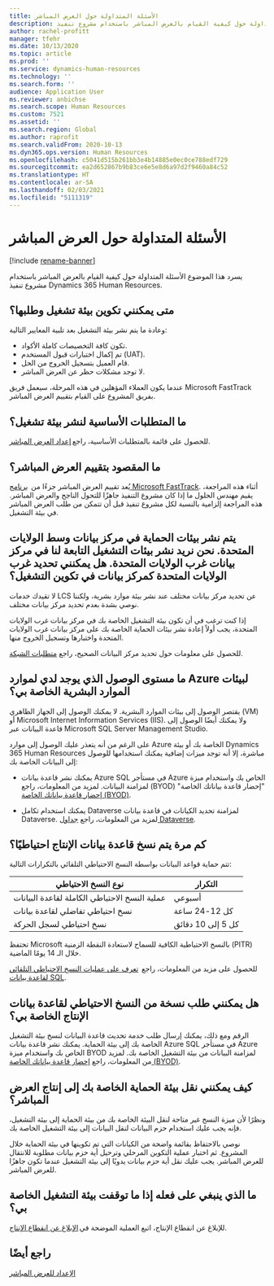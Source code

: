 ```yaml
---
title: الأسئلة المتداولة حول العرض المباشر
description: يسرد هذا الموضوع الأسئلة المتداولة حول كيفية القيام بالعرض المباشر باستخدام مشروع تنفيذ Dynamics 365 Human Resources.
author: rachel-profitt
manager: tfehr
ms.date: 10/13/2020
ms.topic: article
ms.prod: ''
ms.service: dynamics-human-resources
ms.technology: ''
ms.search.form: ''
audience: Application User
ms.reviewer: anbichse
ms.search.scope: Human Resources
ms.custom: 7521
ms.assetid: ''
ms.search.region: Global
ms.author: raprofit
ms.search.validFrom: 2020-10-13
ms.dyn365.ops.version: Human Resources
ms.openlocfilehash: c5041d515b261bb3e4b14885e0ec0ce788edf729
ms.sourcegitcommit: ea2d652867b9b83ce6e5e8d6a97d2f9460a84c52
ms.translationtype: HT
ms.contentlocale: ar-SA
ms.lasthandoff: 02/03/2021
ms.locfileid: "5111319"
---
```

# <a name="go-live-faq"></a>الأسئلة المتداولة حول العرض المباشر 

[!include [rename-banner](~/includes/cc-data-platform-banner.md)]

يسرد هذا الموضوع الأسئلة المتداولة حول كيفية القيام بالعرض المباشر باستخدام مشروع تنفيذ Dynamics 365 Human Resources. 

## <a name="when-can-i-configure-and-request-my-production-environment"></a>متى يمكنني تكوين بيئة تشغيل وطلبها؟ 

وعادة ما يتم نشر بيئة التشغيل بعد تلبية المعايير التالية:

- تكون كافة التخصيصات كاملة الأكواد.
- تم إكمال اختبارات قبول المستخدم (UAT).
- قام العميل بتسجيل الخروج من الحل.
- لا توجد مشكلات حظر عن العرض المباشر. 

عندما يكون العملاء المؤهلين في هذه المرحلة، سيعمل فريق Microsoft FastTrack بفريق المشروع على القيام بتقييم العرض المباشر. 

## <a name="what-are-the-prerequisites-to-deploying-a-production-environment"></a>ما المتطلبات الأساسية لنشر بيئة تشغيل؟ 

للحصول على قائمة بالمتطلبات الأساسية، راجع [إعداد العرض المباشر](hr-admin-go-live-prepare.md). 

## <a name="what-is-a-go-live-assessment"></a>ما المقصود بتقييم العرض المباشر؟  

يُعد تقييم العرض المباشر جزءًا من  [برنامج Microsoft FastTrack](https://docs.microsoft.com/dynamics365/fin-ops-core/fin-ops/get-started/fasttrack-dynamics-365-overview). أثناء هذه المراجعة، يقيم مهندس الحلول ما إذا كان مشروع التنفيذ جاهزًا للتحول الناجح والعرض المباشر. هذه المراجعة إلزامية بالنسبة لكل مشروع تنفيذ قبل أن تتمكن من طلب العرض المباشر في بيئة التشغيل. 

## <a name="our-sandbox-environments-are-deployed-in-the-central-us-datacenter-we-want-our-production-environments-to-be-deployed-in-the-west-us-datacenter-can-i-select-west-us-as-the-datacenter-in-my-production-configuration"></a>يتم نشر بيئات الحماية في مركز بيانات وسط الولايات المتحدة. نحن نريد نشر بيئات التشغيل التابعة لنا في مركز بيانات غرب الولايات المتحدة. هل يمكنني تحديد غرب الولايات المتحدة كمركز بيانات في تكوين التشغيل؟ 

لا تقيدك خدمات LCS عن تحديد مركز بيانات مختلف عند نشر بيئة موارد بشرية، ولكننا نوصي بشدة بعدم تحديد مركز بيانات مختلف.  

إذا كنت ترغب في أن تكون بيئة التشغيل الخاصة بك في مركز بيانات غرب الولايات المتحدة، يجب أولاً إعادة نشر بيئات الحماية الخاصة بك على مركز بيانات غرب الولايات المتحدة واختبارها وتسجيل الخروج منها. 

للحصول على معلومات حول تحديد مركز البيانات الصحيح، راجع [متطلبات الشبكة](https://docs.microsoft.com/dynamics365/fin-ops-core/fin-ops/get-started/system-requirements#network-requirements). 

## <a name="what-level-of-access-do-i-have-to-the-azure-resources-for-my-human-resources-environments"></a>ما مستوى الوصول الذي يوجد لدي لموارد Azure لبيئات الموارد البشرية الخاصة بي؟  

يقتصر الوصول إلى بيئات الموارد البشرية. لا يمكنك الوصول إلى الجهاز الظاهري (VM) أو Microsoft Internet Information Services (IIS). ولا يمكنك أيضًا الوصول إلى قاعدة البيانات عبر Microsoft SQL Server Management Studio. 

على الرغم من أنه يتعذر عليك الوصول إلى موارد Azure الخاصة بك أو بيئة Dynamics 365 Human Resources مباشرة، إلا أنه توجد ميزات إضافية يمكنك استخدامها للوصول إلى البيانات الخاصة بك:

- يمكنك نشر قاعدة بيانات Azure SQL في مستأجر Azure الخاص بك واستخدام ميزة "‏‫إحضار قاعدة بياناتك الخاصة" (BYOD) لمزامنة البيانات. لمزيد من المعلومات، راجع [إحضار قاعدة بياناتك الخاصة‬ (BYOD)](https://docs.microsoft.com/dynamics365/fin-ops-core/dev-itpro/analytics/export-entities-to-your-own-database).

- يمكنك استخدام تكامل Dataverse لمزامنة تحديد الكيانات في قاعدة بيانات Dataverse. لمزيد من المعلومات، راجع [جداول Dataverse](hr-developer-entities.md). 

## <a name="how-often-is-my-production-database-backed-up"></a>كم مرة يتم نسخ قاعدة بيانات الإنتاج احتياطيًا؟ 

تتم حماية قواعد البيانات بواسطة النسخ الاحتياطي التلقائي بالتكرارات التالية:

| نوع النسخ الاحتياطي | التكرار |
| --- | --- |
| عملية النسخ الاحتياطي الكاملة لقاعدة البيانات‬ | أسبوعي |
| نسخ احتياطي تفاضلي لقاعدة بيانات | كل 12-24 ساعة |
| نسخ احتياطي لسجل الحركة | كل 5 إلى 10 دقائق |

تحتفظ Microsoft بالنسخ الاحتياطية الكافية للسماح لاستعادة النقطة الزمنية (PITR) خلال الـ 14 يومًا الماضية. 

للحصول على مزيد من المعلومات، راجع  [تعرف على عمليات النسخ الاحتياطي التلقائي لقاعدة بيانات SQL](https://docs.microsoft.com/azure/azure-sql/database/automated-backups-overview?tabs=single-database). 

## <a name="can-i-request-a-copy-of-the-backup-of-my-production-database"></a>هل يمكنني طلب نسخة من النسخ الاحتياطي لقاعدة بيانات الإنتاج الخاصة بي؟ 

الرقم ومع ذلك، يمكنك إرسال طلب خدمة تحديث قاعدة البيانات لنسخ بيئة التشغيل الخاصة بك إلى بيئة الحماية. يمكنك نشر قاعدة بيانات Azure SQL في مستأجر Azure الخاص بك واستخدام ميزة BYOD لمزامنة البيانات من بيئة التشغيل الخاصة بك. لمزيد من المعلومات، راجع [إحضار قاعدة بياناتك الخاصة‬ (BYOD)](https://docs.microsoft.com/dynamics365/fin-ops-core/dev-itpro/analytics/export-entities-to-your-own-database). 

## <a name="how-do-i-move-my-sandbox-environment-to-production-for-go-live"></a>كيف يمكنني نقل بيئة الحماية الخاصة بك إلى إنتاج العرض المباشر؟ 

ونظرًا لأن ميزة النسخ غير متاحة لنقل البيئة الخاصة بك من بيئة الحماية إلى بيئة التشغيل، فإنه يجب عليك استخدام حزم البيانات لنقل البيانات إلى بيئة التشغيل الخاصة بك.  

نوصي بالاحتفاظ بقائمة واضحة من الكيانات التي تم تكوينها في بيئة الحماية خلال المشروع. ثم اختبار عملية التكوين المرحلي وترحيل أية حزم بيانات مطلوبة للانتقال للعرض المباشر. يجب عليك نقل أية حزم بيانات يدويًا إلى بيئة التشغيل عندما تكون جاهزًا للعرض المباشر. 

## <a name="what-should-i-do-if-my-production-environment-is-down"></a>ما الذي ينبغي على فعله إذا ما توقفت بيئة التشغيل الخاصة بي؟ 

للإبلاغ عن انقطاع الإنتاج، اتبع العملية الموضحة في [الإبلاغ عن انقطاع الإنتاج](https://docs.microsoft.com/dynamics365/fin-ops-core/dev-itpro/lifecycle-services/report-production-outage). 

 ## <a name="see-also"></a>راجع أيضًا

 [الإعداد للعرض المباشر](hr-admin-go-live-prepare.md)
